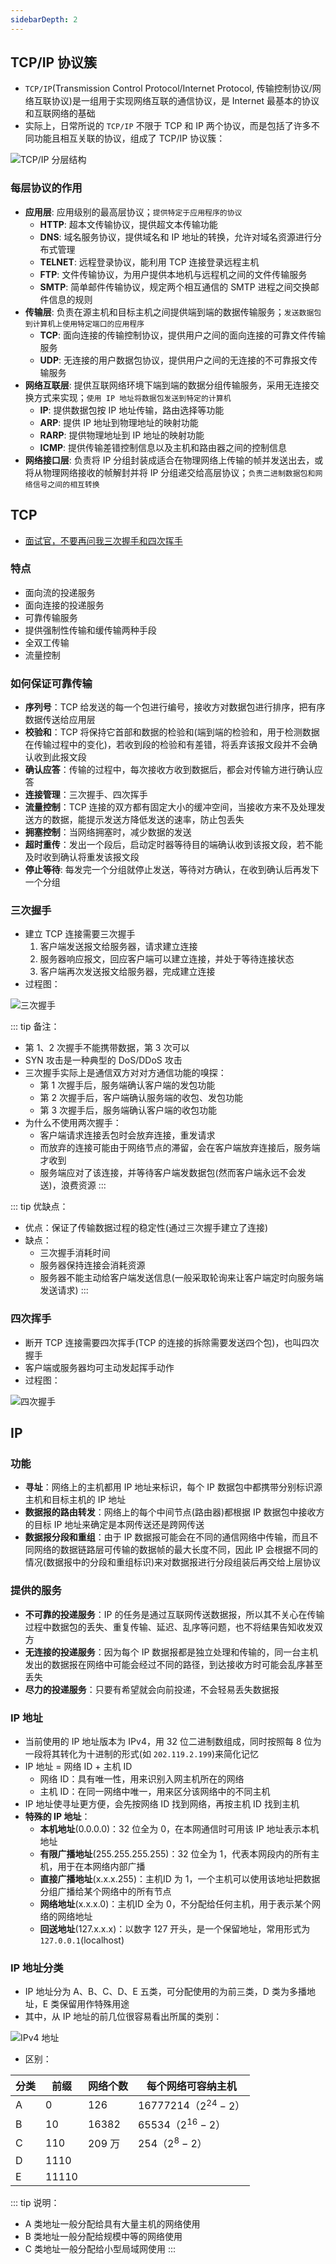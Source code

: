 ```yaml
---
sidebarDepth: 2
---
```


## TCP/IP 协议簇

+ `TCP/IP`(Transmission Control Protocol/Internet Protocol, 传输控制协议/网络互联协议)是一组用于实现网络互联的通信协议，是 Internet 最基本的协议和互联网络的基础
+ 实际上，日常所说的 `TCP/IP` 不限于 TCP 和 IP 两个协议，而是包括了许多不同功能且相互关联的协议，组成了 TCP/IP 协议簇：

![TCP/IP 分层结构](../imgs/tcp-ip.png)


### 每层协议的作用

+ **应用层**: 应用级别的最高层协议；`提供特定于应用程序的协议`
  + **HTTP**: 超本文传输协议，提供超文本传输功能
  + **DNS**: 域名服务协议，提供域名和 IP 地址的转换，允许对域名资源进行分布式管理
  + **TELNET**: 远程登录协议，能利用 TCP 连接登录远程主机
  + **FTP**: 文件传输协议，为用户提供本地机与远程机之间的文件传输服务
  + **SMTP**: 简单邮件传输协议，规定两个相互通信的 SMTP 进程之间交换邮件信息的规则
+ **传输层**: 负责在源主机和目标主机之间提供端到端的数据传输服务；`发送数据包到计算机上使用特定端口的应用程序`
  + **TCP**: 面向连接的传输控制协议，提供用户之间的面向连接的可靠文件传输服务
  + **UDP**: 无连接的用户数据包协议，提供用户之间的无连接的不可靠报文传输服务
+ **网络互联层**: 提供互联网络环境下端到端的数据分组传输服务，采用无连接交换方式来实现；`使用 IP 地址将数据包发送到特定的计算机`
  + **IP**: 提供数据包按 IP 地址传输，路由选择等功能
  + **ARP**: 提供 IP 地址到物理地址的映射功能
  + **RARP**: 提供物理地址到 IP 地址的映射功能
  + **ICMP**: 提供传输差错控制信息以及主机和路由器之间的控制信息
+ **网络接口层**: 负责将 IP 分组封装成适合在物理网络上传输的帧并发送出去，或将从物理网络接收的帧解封并将 IP 分组递交给高层协议；`负责二进制数据包和网络信号之间的相互转换`




## TCP

+ [面试官，不要再问我三次握手和四次挥手](https://zhuanlan.zhihu.com/p/86426969)


### 特点

+ 面向流的投递服务
+ 面向连接的投递服务
+ 可靠传输服务
+ 提供强制性传输和缓传输两种手段
+ 全双工传输
+ 流量控制


### 如何保证可靠传输

+ **序列号**：TCP 给发送的每一个包进行编号，接收方对数据包进行排序，把有序数据传送给应用层
+ **校验和**：TCP 将保持它首部和数据的检验和(端到端的检验和，用于检测数据在传输过程中的变化)，若收到段的检验和有差错，将丢弃该报文段并不会确认收到此报文段
+ **确认应答**：传输的过程中，每次接收方收到数据后，都会对传输方进行确认应答
+ **连接管理**：三次握手、四次挥手
+ **流量控制**：TCP 连接的双方都有固定大小的缓冲空间，当接收方来不及处理发送方的数据，能提示发送方降低发送的速率，防止包丢失
+ **拥塞控制**：当网络拥塞时，减少数据的发送
+ **超时重传**：发出一个段后，启动定时器等待目的端确认收到该报文段，若不能及时收到确认将重发该报文段
+ **停止等待**: 每发完一个分组就停止发送，等待对方确认，在收到确认后再发下一个分组


### 三次握手

+ 建立 TCP 连接需要三次握手
  1. 客户端发送报文给服务器，请求建立连接
  2. 服务器响应报文，回应客户端可以建立连接，并处于等待连接状态
  3. 客户端再次发送报文给服务器，完成建立连接
+ 过程图：

![三次握手](../imgs/tcp3.png)

::: tip 备注：
+ 第 1、2 次握手不能携带数据，第 3 次可以
+ SYN 攻击是一种典型的 DoS/DDoS 攻击
+ 三次握手实际上是通信双方对对方通信功能的嗅探：
  + 第 1 次握手后，服务端确认客户端的发包功能
  + 第 2 次握手后，客户端确认服务端的收包、发包功能
  + 第 3 次握手后，服务端确认客户端的收包功能
+ 为什么不使用两次握手：
  + 客户端请求连接丢包时会放弃连接，重发请求
  + 而放弃的连接可能由于网络节点的滞留，会在客户端放弃连接后，服务端才收到
  + 服务端应对了该连接，并等待客户端发数据包(然而客户端永远不会发送)，浪费资源
:::

::: tip 优缺点：
+ 优点：保证了传输数据过程的稳定性(通过三次握手建立了连接)
+ 缺点：
  + 三次握手消耗时间
  + 服务器保持连接会消耗资源
  + 服务器不能主动给客户端发送信息(一般采取轮询来让客户端定时向服务端发送请求)
:::


### 四次挥手

+ 断开 TCP 连接需要四次挥手(TCP 的连接的拆除需要发送四个包)，也叫四次握手
+ 客户端或服务器均可主动发起挥手动作
+ 过程图：

![四次握手](../imgs/tcp4.png)





## IP

### 功能

+ **寻址**：网络上的主机都用 IP 地址来标识，每个 IP 数据包中都携带分别标识源主机和目标主机的 IP 地址
+ **数据报的路由转发**：网络上的每个中间节点(路由器)都根据 IP 数据包中接收方的目标 IP 地址来确定是本网传送还是跨网传送
+ **数据报分段和重组**：由于 IP 数据报可能会在不同的通信网络中传输，而且不同网络的数据链路层可传输的数据帧的最大长度不同，因此 IP 会根据不同的情况(数据报中的分段和重组标识)来对数据报进行分段组装后再交给上层协议


### 提供的服务

+ **不可靠的投递服务**：IP 的任务是通过互联网传送数据报，所以其不关心在传输过程中数据包的丢失、重复传输、延迟、乱序等问题，也不将结果告知收发双方
+ **无连接的投递服务**：因为每个 IP 数据报都是独立处理和传输的，同一台主机发出的数据报在网络中可能会经过不同的路径，到达接收方时可能会乱序甚至丢失
+ **尽力的投递服务**：只要有希望就会向前投递，不会轻易丢失数据报


### IP 地址

+ 当前使用的 IP 地址版本为 IPv4，用 32 位二进制数组成，同时按照每 8 位为一段将其转化为十进制的形式(如 `202.119.2.199`)来简化记忆
+ IP 地址 = 网络 ID + 主机 ID
  + 网络 ID：具有唯一性，用来识别入网主机所在的网络
  + 主机 ID：在同一网络中唯一，用来区分该网络中的不同主机
+ IP 地址使寻址更方便，会先按网络 ID 找到网络，再按主机 ID 找到主机
+ **特殊的 IP 地址**：
  + **本机地址**(0.0.0.0)：32 位全为 0，在本网通信时可用该 IP 地址表示本机地址
  + **有限广播地址**(255.255.255.255)：32 位全为 1，代表本网段内的所有主机，用于在本网络内部广播
  + **直接广播地址**(x.x.x.255)：主机ID 为 1，一个主机可以使用该地址把数据分组广播给某个网络中的所有节点
  + **网络地址**(x.x.x.0)：主机ID 全为 0，不分配给任何主机，用于表示某个网络的网络地址
  + **回送地址**(127.x.x.x)：以数字 127 开头，是一个保留地址，常用形式为 `127.0.0.1`(localhost)


### IP 地址分类

+ IP 地址分为 A、B、C、D、E 五类，可分配使用的为前三类，D 类为多播地址，E 类保留用作特殊用途
+ 其中，从 IP 地址的前几位很容易看出所属的类别：

![IPv4 地址](../imgs/ipv4-address.png)

+ 区别：

|分类|前缀|网络个数|每个网络可容纳主机|
|-|-|-|-|
|A|0|126|16777214（$2^{24} - 2$）|
|B|10|16382|65534（$2^{16} - 2$）|
|C|110|209 万|254（$2^8 - 2$）|
|D|1110|||
|E|11110|||

::: tip 说明：
+ A 类地址一般分配给具有大量主机的网络使用
+ B 类地址一般分配给规模中等的网络使用
+ C 类地址一般分配给小型局域网使用
:::
